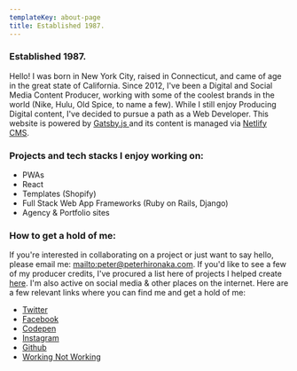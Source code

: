 ```yaml
---
templateKey: about-page
title: Established 1987.
---
```

### Established 1987.

Hello! I was born in New York City, raised in Connecticut, and came of age in the great state of California. Since 2012, I've been a Digital and Social Media Content Producer, working with some of the coolest brands in the world (Nike, Hulu, Old Spice, to name a few).  While I still enjoy Producing Digital content, I've decided to pursue a path as a Web Developer. This website is powered by [Gatsby.js ](gatsbyjs.org)and its content is managed via [Netlify CMS](netlifycms.org).

### Projects and tech stacks I enjoy working on:

* PWAs 
* React
* Templates (Shopify)
* Full Stack Web App Frameworks (Ruby on Rails, Django)
* Agency & Portfolio sites

### How to get a hold of me:

If you're interested in collaborating on a project or just want to say hello, please email me: <mailto:peter@peterhironaka.com>. If you'd like to see a few of my producer credits, I've procured a list here of projects I helped create [here](https://producer.peterhironaka.com). I'm also active on social media & other places on the internet. Here are a few relevant links where you can find me and get a hold of me:

* [Twitter](https://twitter.com/peterhironaka)
* [Facebook](https://facebook.com/peterhironaka)
* [Codepen](https://codepen.io/peterhironaka)
* [Instagram](https://instagram.com/peterhironaka)
* [Github](https://github.com/PHironaka)
* [Working Not Working](https://workingnotworking.com/peterhironaka)
